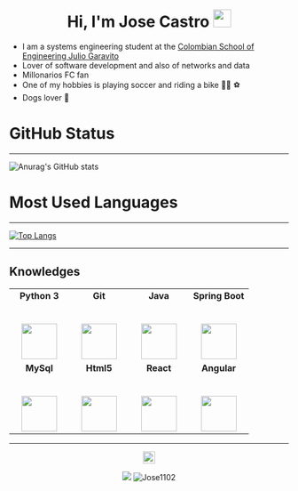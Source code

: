<h1 align="center">Hi, I'm Jose Castro <img height="32px" src="https://cdn.svgporn.com/logos/git-icon.svg"> </h1>

- I am a systems engineering student at the [Colombian School of Engineering Julio Garavito](https://www.escuelaing.edu.co/es/)
- Lover of software development and also of networks and data
- Millonarios FC fan
- One of my hobbies is playing soccer and riding a bike :biking_man: :soccer:
- Dogs lover :dog:



# GitHub Status
---
![Anurag's GitHub stats](https://github-readme-stats.vercel.app/api/?username=Jose1102&show_icons=true&title_color=fff&icon_color=79ff97&text_color=9f9f9f&bg_color=151515)

# Most Used Languages
---
[![Top Langs](https://github-readme-stats.vercel.app/api/top-langs/?username=Jose1102)](https://github.com/Jose1102/github-readme-stats)

---
<h2 align="left">Knowledges</h2>

<table>
  <tbody>
    <tr valign="top">
      <td width="25%" align="center">
        <span><b>Python 3</b></span
        ><br /><br /><br />
        <img height="64px" src="https://cdn.svgporn.com/logos/python.svg" />
      </td>
      <td width="25%" align="center">
        <span><b>Git</b></span
        ><br /><br /><br />
        <img height="64px" src="https://cdn.svgporn.com/logos/git-icon.svg" />
      </td>
      <td width="25%" align="center">
        <span><b>Java</b></span
        ><br /><br /><br />
        <img height="64px" src="https://cdn.svgporn.com/logos/java.svg" />
      </td>
      <td width="25%" align="center">
        <span><b>Spring Boot</b></span
        ><br /><br /><br />
        <img
          height="64px"
          src="https://cdn.svgporn.com/logos/spring-icon.svg"
        />
      </td>
    </tr>
      <td width="25%" align="center">
        <span><b>MySql</b></span
        ><br /><br /><br />
        <img height="64px" src="https://cdn.svgporn.com/logos/mysql.svg" />
      </td>
      <td width="25%" align="center">
        <span><b>Html5</b></span
        ><br /><br /><br />
        <img height="64px" src="https://cdn.svgporn.com/logos/html-5.svg" />
      </td>
      <td width="25%" align="center">
        <span><b>React</b></span
        ><br /><br /><br />
        <img height="64px" src="https://cdn.svgporn.com/logos/react.svg" />
      </td>
      <td width="25%" align="center">
        <span><b>Angular</b></span
        ><br /><br /><br />
        <img
          height="64px"
          src="https://cdn.svgporn.com/logos/angular-icon.svg"
        />
      </td>
    </tr>
  </tbody>
</table>

---
<div align="center">
  <a href="https://github.com/Jose1102">
    <img
      align="center"
      alt="Prashant's Github"
      width="22px"
      src="https://cdn.jsdelivr.net/npm/simple-icons@v3/icons/github.svg"
    />
  </a>
</div>
<div>
  <p></p>
</div>
<div>
  <p align="center">
    <img
      src="https://img.shields.io/badge/dynamic/json?color=brightgreen&label=followers&query=followers&url=https%3A%2F%2Fapi.github.com%2Fusers%2FJose1102"
    />
    <img src="https://komarev.com/ghpvc/?username=Jose1102" alt="Jose1102" />
  </p>
</div>

